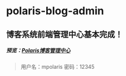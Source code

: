 # polaris-blog-admin

## 博客系统前端管理中心基本完成！

##### 预览：[Polaris博客管理中心](http://mpolaris.top)

> 用户名：mpolaris
> 密码：12345
